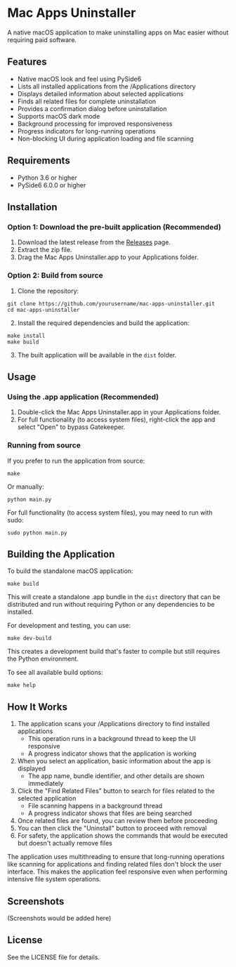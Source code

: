 # Mac Apps Uninstaller

A native macOS application to make uninstalling apps on Mac easier without requiring paid software.

## Features

- Native macOS look and feel using PySide6
- Lists all installed applications from the /Applications directory
- Displays detailed information about selected applications
- Finds all related files for complete uninstallation
- Provides a confirmation dialog before uninstallation
- Supports macOS dark mode
- Background processing for improved responsiveness
- Progress indicators for long-running operations
- Non-blocking UI during application loading and file scanning

## Requirements

- Python 3.6 or higher
- PySide6 6.0.0 or higher

## Installation

### Option 1: Download the pre-built application (Recommended)

1. Download the latest release from the [Releases](https://github.com/yourusername/mac-apps-uninstaller/releases) page.
2. Extract the zip file.
3. Drag the Mac Apps Uninstaller.app to your Applications folder.

### Option 2: Build from source

1. Clone the repository:
```
git clone https://github.com/yourusername/mac-apps-uninstaller.git
cd mac-apps-uninstaller
```

2. Install the required dependencies and build the application:
```
make install
make build
```

3. The built application will be available in the `dist` folder.

## Usage

### Using the .app application (Recommended)

1. Double-click the Mac Apps Uninstaller.app in your Applications folder.
2. For full functionality (to access system files), right-click the app and select "Open" to bypass Gatekeeper.

### Running from source

If you prefer to run the application from source:

```
make
```

Or manually:

```
python main.py
```

For full functionality (to access system files), you may need to run with sudo:
```
sudo python main.py
```

## Building the Application

To build the standalone macOS application:

```
make build
```

This will create a standalone .app bundle in the `dist` directory that can be distributed and run without requiring Python or any dependencies to be installed.

For development and testing, you can use:

```
make dev-build
```

This creates a development build that's faster to compile but still requires the Python environment.

To see all available build options:

```
make help
```

## How It Works

1. The application scans your /Applications directory to find installed applications
   - This operation runs in a background thread to keep the UI responsive
   - A progress indicator shows that the application is working
2. When you select an application, basic information about the app is displayed
   - The app name, bundle identifier, and other details are shown immediately
3. Click the "Find Related Files" button to search for files related to the selected application
   - File scanning happens in a background thread
   - A progress indicator shows that files are being searched
4. Once related files are found, you can review them before proceeding
5. You can then click the "Uninstall" button to proceed with removal
6. For safety, the application shows the commands that would be executed but doesn't actually remove files

The application uses multithreading to ensure that long-running operations like scanning for applications and finding related files don't block the user interface. This makes the application feel responsive even when performing intensive file system operations.

## Screenshots

(Screenshots would be added here)

## License

See the LICENSE file for details.
